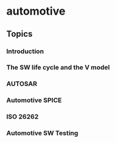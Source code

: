 # automotive

## Topics

### Introduction

### The SW life cycle and the V model

### AUTOSAR

### Automotive SPICE 

### ISO 26262

### Automotive SW Testing





